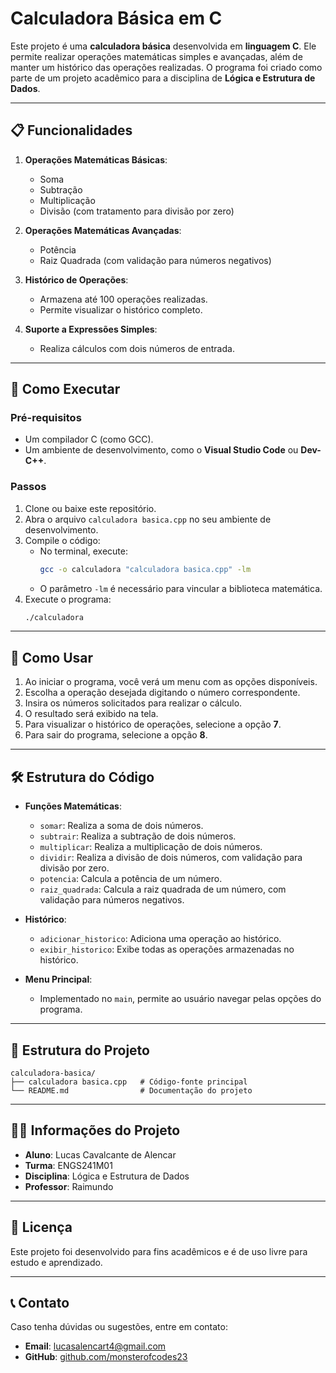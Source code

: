 
# Calculadora Básica em C

Este projeto é uma **calculadora básica** desenvolvida em **linguagem C**. Ele permite realizar operações matemáticas simples e avançadas, além de manter um histórico das operações realizadas. O programa foi criado como parte de um projeto acadêmico para a disciplina de **Lógica e Estrutura de Dados**.

---

## 📋 Funcionalidades

1. **Operações Matemáticas Básicas**:
   - Soma
   - Subtração
   - Multiplicação
   - Divisão (com tratamento para divisão por zero)

2. **Operações Matemáticas Avançadas**:
   - Potência
   - Raiz Quadrada (com validação para números negativos)

3. **Histórico de Operações**:
   - Armazena até 100 operações realizadas.
   - Permite visualizar o histórico completo.

4. **Suporte a Expressões Simples**:
   - Realiza cálculos com dois números de entrada.

---

## 🚀 Como Executar

### Pré-requisitos
- Um compilador C (como GCC).
- Um ambiente de desenvolvimento, como o **Visual Studio Code** ou **Dev-C++**.

### Passos
1. Clone ou baixe este repositório.
2. Abra o arquivo `calculadora basica.cpp` no seu ambiente de desenvolvimento.
3. Compile o código:
   - No terminal, execute:  
     ```bash
     gcc -o calculadora "calculadora basica.cpp" -lm
     ```
   - O parâmetro `-lm` é necessário para vincular a biblioteca matemática.
4. Execute o programa:
   ```bash
   ./calculadora
   ```

---

## 📖 Como Usar

1. Ao iniciar o programa, você verá um menu com as opções disponíveis.
2. Escolha a operação desejada digitando o número correspondente.
3. Insira os números solicitados para realizar o cálculo.
4. O resultado será exibido na tela.
5. Para visualizar o histórico de operações, selecione a opção **7**.
6. Para sair do programa, selecione a opção **8**.

---

## 🛠️ Estrutura do Código

- **Funções Matemáticas**:
  - `somar`: Realiza a soma de dois números.
  - `subtrair`: Realiza a subtração de dois números.
  - `multiplicar`: Realiza a multiplicação de dois números.
  - `dividir`: Realiza a divisão de dois números, com validação para divisão por zero.
  - `potencia`: Calcula a potência de um número.
  - `raiz_quadrada`: Calcula a raiz quadrada de um número, com validação para números negativos.

- **Histórico**:
  - `adicionar_historico`: Adiciona uma operação ao histórico.
  - `exibir_historico`: Exibe todas as operações armazenadas no histórico.

- **Menu Principal**:
  - Implementado no `main`, permite ao usuário navegar pelas opções do programa.

---

## 📂 Estrutura do Projeto

```
calculadora-basica/
├── calculadora basica.cpp   # Código-fonte principal
└── README.md                # Documentação do projeto
```

---

## 🧑‍🎓 Informações do Projeto

- **Aluno**: Lucas Cavalcante de Alencar  
- **Turma**: ENGS241M01 
- **Disciplina**: Lógica e Estrutura de Dados  
- **Professor**: Raimundo  

---

## 📜 Licença

Este projeto foi desenvolvido para fins acadêmicos e é de uso livre para estudo e aprendizado.

---

## 📞 Contato

Caso tenha dúvidas ou sugestões, entre em contato:

- **Email**: lucasalencart4@gmail.com
- **GitHub**: [github.com/monsterofcodes23](https://github.com/monsterofcodes23)
```
